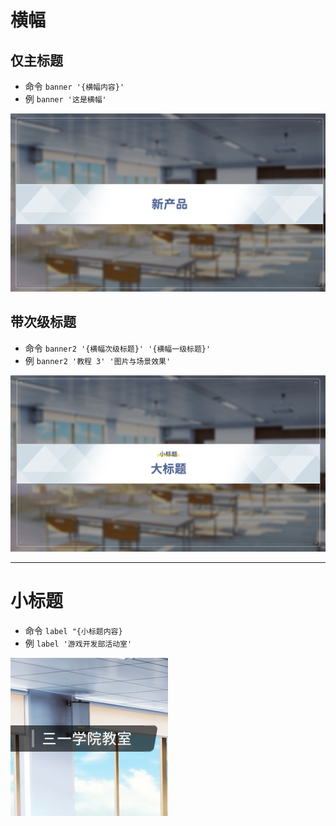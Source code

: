 # 横幅

## 仅主标题

- 命令 `banner '{横幅内容}'`
- 例 `banner '这是横幅'`

![banner](./Image/Banner.png)

## 带次级标题

- 命令 `banner2 '{横幅次级标题}' '{横幅一级标题}'`
- 例 `banner2 '教程 3' '图片与场景效果'`

![banner2](./Image/Banner2.png)

---

# 小标题

- 命令 `label "{小标题内容}`
- 例 `label '游戏开发部活动室'`

![banner](./Image/Label.png)
